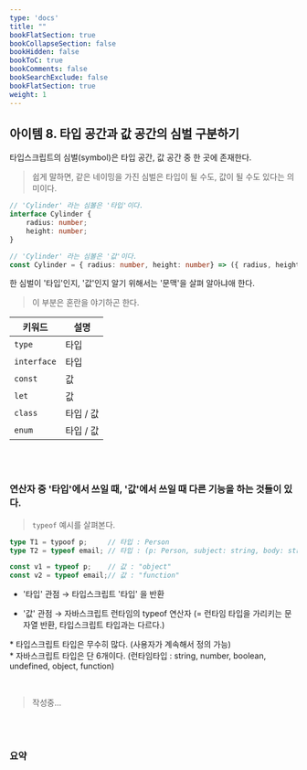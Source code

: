 ```yaml
---
type: 'docs'
title: ""
bookFlatSection: true
bookCollapseSection: false
bookHidden: false
bookToC: true
bookComments: false
bookSearchExclude: false
bookFlatSection: true
weight: 1
---
```


## 아이템 8. 타입 공간과 값 공간의 심벌 구분하기

타입스크립트의 심벌(symbol)은 타입 공간, 값 공간 중 한 곳에 존재한다.

> 쉽게 말하면, 같은 네이밍을 가진 심벌은 타입이 될 수도, 값이 될 수도 있다는 의미이다.

```ts
// 'Cylinder' 라는 심볼은 '타입'이다.
interface Cylinder {
    radius: number;
    height: number;
}

// 'Cylinder' 라는 심볼은 '값'이다.
const Cylinder = { radius: number, height: number} => ({ radius, height });
```

한 심벌이 '타입'인지, '값'인지 알기 위해서는 '문맥'을 살펴 알아냐애 한다.

> 이 부분은 혼란을 야기하곤 한다.

|키워드|설명|
|-|-|
|`type`|타입|
|`interface`|타입|
|`const`|값|
|`let`|값|
|`class`|타입 / 값|
|`enum`|타입 / 값|

<br><br>

### 연산자 중 '타입'에서 쓰일 때, '값'에서 쓰일 때 다른 기능을 하는 것들이 있다.

> `typeof` 예시를 살펴본다.

```ts
type T1 = typoof p;     // 타입 : Person
type T2 = typeof email; // 타입 : (p: Person, subject: string, body: string) => Response

const v1 = typeof p;    // 값 : "object"
const v2 = typeof email;// 값 : "function"
```

- '타입' 관점 → 타입스크립트 '타입' 을 반환

- '값' 관점 → 자바스크립트 런타임의 typeof 연산자 (= 런타임 타입을 가리키는 문자열 반환, 타입스크립트 타입과는 다르다.)

\* 타입스크립트 타입은 무수히 많다. (사용자가 계속해서 정의 가능) <br>
\* 자바스크립트 타입은 단 6개이다. (런타임타입 : string, number, boolean, undefined, object, function)

<br>

> 작성중...

<br><br>

### 요약

